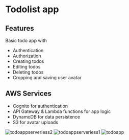 # Todolist app

## Features
Basic todo app with
- Authentication
- Authorization
- Creating todos
- Editing todos
- Deleting todos
- Cropping and saving user avatar

## AWS Services
- Cognito for authentication
- API Gateway & Lambda functions for app logic
- DynamoDB for data persistence
- S3 for avatar uploads

![todoappserverless2](https://github.com/tommi-miettinen/serverless-demo/assets/63008431/37b5f36f-49d5-487b-b464-ad55b676fd2c)
![todoappserverless1](https://github.com/tommi-miettinen/serverless-demo/assets/63008431/0f5d4d45-9470-4278-ac2c-ee1a24eab815)
![todoapp](https://github.com/tommi-miettinen/serverless-demo/assets/63008431/7138895a-9957-4b54-bfbd-451fe6bb30d9)

